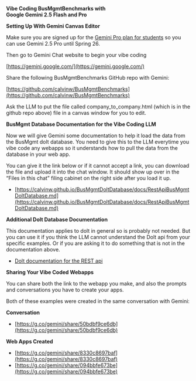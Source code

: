 **Vibe Coding BusMgmtBenchmarks with**   
**Google Gemini 2.5 Flash and Pro**

**Setting Up With Gemini Canvas Editor**

Make sure you are signed up for the [Gemini Pro plan for students](https://gemini.google/students/?hl=en) so you can use Gemini 2.5 Pro until Spring 26\. 

Then go to Gemini Chat website to begin your vibe coding 

[https://gemini.google.com/](https://gemini.google.com/)

Share the following BusMgmtBenchmarks GitHub repo with Gemini:

[https://github.com/calvinw/BusMgmtBenchmarks](https://github.com/calvinw/BusMgmtBenchmarks)

Ask the LLM to put the file called company\_to\_company.html (which is in the github repo above) file in a canvas window for you to edit.

**BusMgmt Database Documentation for the Vibe Coding LLM**

Now we will give Gemini some documentation to help it load the data from the BusMgmt dolt database. You need to give this to the LLM everytime you vibe code any webapps so it understands how to pull the data from the database in your web app.

You can give it the link below or if it cannot accept a link, you can download the file and upload it into the chat window. It should show up over in the “Files in this chat” filing cabinet on the right side after you load it up.

* [https://calvinw.github.io/BusMgmtDoltDatabase/docs/RestApiBusMgmtDoltDatabase.md](https://calvinw.github.io/BusMgmtDoltDatabase/docs/RestApiBusMgmtDoltDatabase.md)

**Additional Dolt Database Documentation** 

This documentation applies to dolt in general so is probably not needed. But you can use it if you think the LLM cannot understand the Dolt api from your specific examples. Or if you are asking it to do something that is not in the documentation above.

* [Dolt documentation for the REST api](https://docs.dolthub.com/products/dolthub/api/sql)

**Sharing Your Vibe Coded Webapps**

You can share both the link to the webapp you make, and also the prompts and conversations you have to create your apps.

Both of these examples were created in the same conversation with Gemini:

**Conversation**

* [https://g.co/gemini/share/50bdbf9ce6db](https://g.co/gemini/share/50bdbf9ce6db)

**Web Apps Created** 

* [https://g.co/gemini/share/8330c8697baf](https://g.co/gemini/share/8330c8697baf)  
* [https://g.co/gemini/share/094bbfe673be](https://g.co/gemini/share/094bbfe673be)
